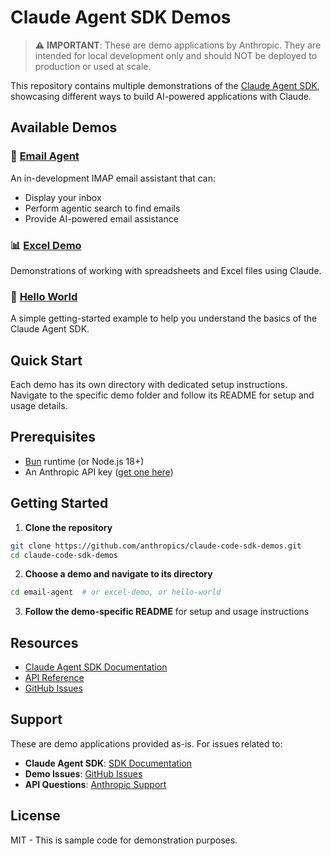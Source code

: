 # Claude Agent SDK Demos

> ⚠️ **IMPORTANT**: These are demo applications by Anthropic. They are intended for local development only and should NOT be deployed to production or used at scale.

This repository contains multiple demonstrations of the [Claude Agent SDK](https://docs.anthropic.com/en/docs/claude-code/sdk/sdk-overview), showcasing different ways to build AI-powered applications with Claude.

## Available Demos

### 📧 [Email Agent](./email-agent)
An in-development IMAP email assistant that can:
- Display your inbox
- Perform agentic search to find emails
- Provide AI-powered email assistance

### 📊 [Excel Demo](./excel-demo)
Demonstrations of working with spreadsheets and Excel files using Claude.

### 👋 [Hello World](./hello-world)
A simple getting-started example to help you understand the basics of the Claude Agent SDK.

## Quick Start

Each demo has its own directory with dedicated setup instructions. Navigate to the specific demo folder and follow its README for setup and usage details.


## Prerequisites

- [Bun](https://bun.sh) runtime (or Node.js 18+)
- An Anthropic API key ([get one here](https://console.anthropic.com))

## Getting Started

1. **Clone the repository**
```bash
git clone https://github.com/anthropics/claude-code-sdk-demos.git
cd claude-code-sdk-demos
```

2. **Choose a demo and navigate to its directory**
```bash
cd email-agent  # or excel-demo, or hello-world
```

3. **Follow the demo-specific README** for setup and usage instructions

## Resources

- [Claude Agent SDK Documentation](https://docs.anthropic.com/en/docs/claude-code/sdk/sdk-overview)
- [API Reference](https://docs.anthropic.com/claude)
- [GitHub Issues](https://github.com/anthropics/sdk-demos/issues)

## Support

These are demo applications provided as-is. For issues related to:
- **Claude Agent SDK**: [SDK Documentation](https://docs.anthropic.com/claude-code)
- **Demo Issues**: [GitHub Issues](https://github.com/anthropics/sdk-demos/issues)
- **API Questions**: [Anthropic Support](https://support.anthropic.com)

## License

MIT - This is sample code for demonstration purposes.
